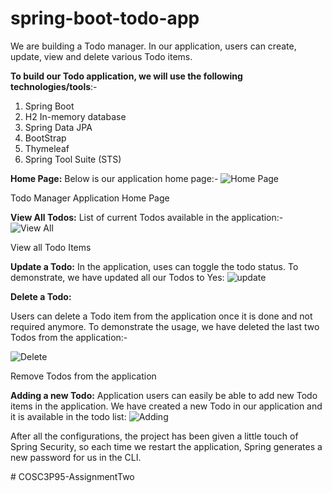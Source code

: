 # spring-boot-todo-app
We are building a Todo manager. In our application, users can create, update,
view and delete various Todo items.

**To build our Todo application, we will use the following technologies/tools**:-
1. Spring Boot
2. H2 In-memory database
3. Spring Data JPA
4. BootStrap
5. Thymeleaf
6. Spring Tool Suite (STS)

**Home Page:**
Below is our application home page:-
![Home Page](https://github.com/sohamds1/spring-boot-todo-app/blob/main/proj%20shots/Home%20Page.png "Home Page")

Todo Manager Application Home Page

**View All Todos:**
List of current Todos available in the application:-
![View All](https://github.com/sohamds1/spring-boot-todo-app/blob/main/proj%20shots/View%20all.png "View All")

View all Todo Items


**Update a Todo:**
In the application, uses can toggle the todo status. To demonstrate, we have
updated all our Todos to Yes:
![update](https://github.com/sohamds1/spring-boot-todo-app/blob/main/proj%20shots/update.png "update")

**Delete a Todo:**

Users can delete a Todo item from the application once it is done and not
required anymore. To demonstrate the usage, we have deleted the last two
Todos from the application:-

![Delete](https://github.com/sohamds1/spring-boot-todo-app/blob/main/proj%20shots/delete.png "Delete")

Remove Todos from the application

**Adding a new Todo:**
Application users can easily be able to add new Todo items in the application.
We have created a new Todo in our application and it is available in the todo
list:
![Adding](https://github.com/sohamds1/spring-boot-todo-app/blob/main/proj%20shots/adding.png "Adding")

<p>
  After all the configurations, the project has been given a little touch of Spring Security, so each time we restart the
  application, Spring generates a new password for us in the CLI.
 </p>
#   C O S C 3 P 9 5 - A s s i g n m e n t T w o  
 
